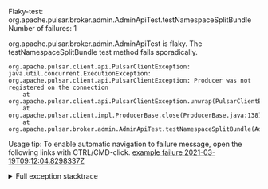         
Flaky-test: org.apache.pulsar.broker.admin.AdminApiTest.testNamespaceSplitBundle
Number of failures: 1

org.apache.pulsar.broker.admin.AdminApiTest is flaky. The testNamespaceSplitBundle test method fails sporadically.

```
org.apache.pulsar.client.api.PulsarClientException: java.util.concurrent.ExecutionException: org.apache.pulsar.client.api.PulsarClientException: Producer was not registered on the connection
	at org.apache.pulsar.client.api.PulsarClientException.unwrap(PulsarClientException.java:1027)
	at org.apache.pulsar.client.impl.ProducerBase.close(ProducerBase.java:138)
	at org.apache.pulsar.broker.admin.AdminApiTest.testNamespaceSplitBundle(AdminApiTest.java:1230)
```

Usage tip: To enable automatic navigation to failure message, open the following links with CTRL/CMD-click.
[example failure 2021-03-19T09:12:04.8298337Z](https://github.com/apache/pulsar/runs/2146460755?check_suite_focus=true#step:9:711)


<details>
<summary>Full exception stacktrace</summary>
<code><pre>
org.apache.pulsar.client.api.PulsarClientException: java.util.concurrent.ExecutionException: org.apache.pulsar.client.api.PulsarClientException: Producer was not registered on the connection
	at org.apache.pulsar.client.api.PulsarClientException.unwrap(PulsarClientException.java:1027)
	at org.apache.pulsar.client.impl.ProducerBase.close(ProducerBase.java:138)
	at org.apache.pulsar.broker.admin.AdminApiTest.testNamespaceSplitBundle(AdminApiTest.java:1230)
	at sun.reflect.NativeMethodAccessorImpl.invoke0(Native Method)
	at sun.reflect.NativeMethodAccessorImpl.invoke(NativeMethodAccessorImpl.java:62)
	at sun.reflect.DelegatingMethodAccessorImpl.invoke(DelegatingMethodAccessorImpl.java:43)
	at java.lang.reflect.Method.invoke(Method.java:498)
	at org.testng.internal.MethodInvocationHelper.invokeMethod(MethodInvocationHelper.java:132)
	at org.testng.internal.InvokeMethodRunnable.runOne(InvokeMethodRunnable.java:45)
	at org.testng.internal.InvokeMethodRunnable.call(InvokeMethodRunnable.java:73)
	at org.testng.internal.InvokeMethodRunnable.call(InvokeMethodRunnable.java:11)
	at java.util.concurrent.FutureTask.run(FutureTask.java:266)
	at java.util.concurrent.ThreadPoolExecutor.runWorker(ThreadPoolExecutor.java:1149)
	at java.util.concurrent.ThreadPoolExecutor$Worker.run(ThreadPoolExecutor.java:624)
	at java.lang.Thread.run(Thread.java:748)
Caused by: java.util.concurrent.ExecutionException: org.apache.pulsar.client.api.PulsarClientException: Producer was not registered on the connection
	at java.util.concurrent.CompletableFuture.reportGet(CompletableFuture.java:357)
	at java.util.concurrent.CompletableFuture.get(CompletableFuture.java:1908)
	at org.apache.pulsar.client.impl.ProducerBase.close(ProducerBase.java:136)
	... 13 more
Caused by: org.apache.pulsar.client.api.PulsarClientException: Producer was not registered on the connection
	at org.apache.pulsar.client.impl.ClientCnx.getPulsarClientException(ClientCnx.java:1122)
	at org.apache.pulsar.client.impl.ClientCnx.handleError(ClientCnx.java:694)
	at org.apache.pulsar.common.protocol.PulsarDecoder.channelRead(PulsarDecoder.java:176)
	at io.netty.channel.AbstractChannelHandlerContext.invokeChannelRead(AbstractChannelHandlerContext.java:379)
	at io.netty.channel.AbstractChannelHandlerContext.invokeChannelRead(AbstractChannelHandlerContext.java:365)
	at io.netty.channel.AbstractChannelHandlerContext.fireChannelRead(AbstractChannelHandlerContext.java:357)
	at io.netty.handler.codec.ByteToMessageDecoder.fireChannelRead(ByteToMessageDecoder.java:324)
	at io.netty.handler.codec.ByteToMessageDecoder.channelRead(ByteToMessageDecoder.java:296)
	at io.netty.channel.AbstractChannelHandlerContext.invokeChannelRead(AbstractChannelHandlerContext.java:379)
	at io.netty.channel.AbstractChannelHandlerContext.invokeChannelRead(AbstractChannelHandlerContext.java:365)
	at io.netty.channel.AbstractChannelHandlerContext.fireChannelRead(AbstractChannelHandlerContext.java:357)
	at io.netty.channel.DefaultChannelPipeline$HeadContext.channelRead(DefaultChannelPipeline.java:1410)
	at io.netty.channel.AbstractChannelHandlerContext.invokeChannelRead(AbstractChannelHandlerContext.java:379)
	at io.netty.channel.AbstractChannelHandlerContext.invokeChannelRead(AbstractChannelHandlerContext.java:365)
	at io.netty.channel.DefaultChannelPipeline.fireChannelRead(DefaultChannelPipeline.java:919)
	at io.netty.channel.epoll.AbstractEpollStreamChannel$EpollStreamUnsafe.epollInReady(AbstractEpollStreamChannel.java:792)
	at io.netty.channel.epoll.EpollEventLoop.processReady(EpollEventLoop.java:475)
	at io.netty.channel.epoll.EpollEventLoop.run(EpollEventLoop.java:378)
	at io.netty.util.concurrent.SingleThreadEventExecutor$4.run(SingleThreadEventExecutor.java:989)
	at io.netty.util.internal.ThreadExecutorMap$2.run(ThreadExecutorMap.java:74)
	at io.netty.util.concurrent.FastThreadLocalRunnable.run(FastThreadLocalRunnable.java:30)
	... 1 more

</pre></code>
</details>

